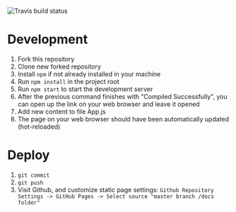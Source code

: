 ![Travis build status](https://travis-ci.org/cursopopulardefensoria/landing-page-react.svg?branch=master)


# Development
1. Fork this repository
1. Clone new forked repository
1. Install `npm` if not already installed in your machine
1. Run `npm install` in the project root
1. Run `npm start` to start the development server
1. After the previous command finishes with "Compiled Successfully", you can open up the link on your web browser and leave it opened
1. Add new content to file App.js
1. The page on your web browser should have been automatically updated (hot-reloaded)

# Deploy
1. `git commit`
1. `git push`
1. Visit Github, and customize static page settings: `Github Repository Settings -> GitHub Pages -> Select source "master branch /docs folder"`
